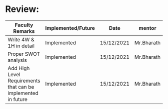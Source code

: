 # Review:

Faculty Remarks|Implemented/Future|Date|mentor|
|---------------|------------------|----|---- |
|Write 4W & 1H in detail|Implemented|15/12/2021|Mr.Bharath |
|Proper SWOT analysis|Implemented|15/12/2021|Mr.Bharath|
|Add High Level Requirements that can be implemented in future |Implemented|15/12/2021|Mr.Bharath|
